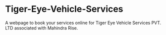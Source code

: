 # Tiger-Eye-Vehicle-Services
A webpage to book your services online for Tiger Eye Vehicle Services PVT. LTD associated with Mahindra Rise.
